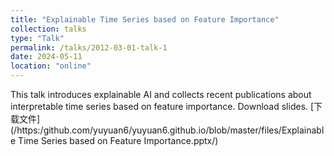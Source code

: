 ```yaml
---
title: "Explainable Time Series based on Feature Importance"
collection: talks
type: "Talk"
permalink: /talks/2012-03-01-talk-1
date: 2024-05-11
location: "online"
---
```


This talk introduces explainable AI and collects recent publications about interpretable time series based on feature importance. 
Download slides. [下载文件](/https:/github.com/yuyuan6/yuyuan6.github.io/blob/master/files/Explainable Time Series based on Feature Importance.pptx/)

